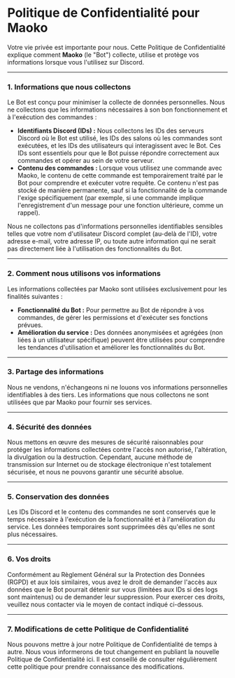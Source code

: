 # Politique de Confidentialité pour Maoko

Votre vie privée est importante pour nous. Cette Politique de Confidentialité explique comment **Maoko** (le "Bot") collecte, utilise et protège vos informations lorsque vous l'utilisez sur Discord.

---

### 1. Informations que nous collectons

Le Bot est conçu pour minimiser la collecte de données personnelles. Nous ne collectons que les informations nécessaires à son bon fonctionnement et à l'exécution des commandes :

* **Identifiants Discord (IDs) :** Nous collectons les IDs des serveurs Discord où le Bot est utilisé, les IDs des salons où les commandes sont exécutées, et les IDs des utilisateurs qui interagissent avec le Bot. Ces IDs sont essentiels pour que le Bot puisse répondre correctement aux commandes et opérer au sein de votre serveur.
* **Contenu des commandes :** Lorsque vous utilisez une commande avec Maoko, le contenu de cette commande est temporairement traité par le Bot pour comprendre et exécuter votre requête. Ce contenu n'est pas stocké de manière permanente, sauf si la fonctionnalité de la commande l'exige spécifiquement (par exemple, si une commande implique l'enregistrement d'un message pour une fonction ultérieure, comme un rappel).

Nous ne collectons pas d'informations personnelles identifiables sensibles telles que votre nom d'utilisateur Discord complet (au-delà de l'ID), votre adresse e-mail, votre adresse IP, ou toute autre information qui ne serait pas directement liée à l'utilisation des fonctionnalités du Bot.

---

### 2. Comment nous utilisons vos informations

Les informations collectées par Maoko sont utilisées exclusivement pour les finalités suivantes :

* **Fonctionnalité du Bot :** Pour permettre au Bot de répondre à vos commandes, de gérer les permissions et d'exécuter ses fonctions prévues.
* **Amélioration du service :** Des données anonymisées et agrégées (non liées à un utilisateur spécifique) peuvent être utilisées pour comprendre les tendances d'utilisation et améliorer les fonctionnalités du Bot.

---

### 3. Partage des informations

Nous ne vendons, n'échangeons ni ne louons vos informations personnelles identifiables à des tiers. Les informations que nous collectons ne sont utilisées que par Maoko pour fournir ses services.

---

### 4. Sécurité des données

Nous mettons en œuvre des mesures de sécurité raisonnables pour protéger les informations collectées contre l'accès non autorisé, l'altération, la divulgation ou la destruction. Cependant, aucune méthode de transmission sur Internet ou de stockage électronique n'est totalement sécurisée, et nous ne pouvons garantir une sécurité absolue.

---

### 5. Conservation des données

Les IDs Discord et le contenu des commandes ne sont conservés que le temps nécessaire à l'exécution de la fonctionnalité et à l'amélioration du service. Les données temporaires sont supprimées dès qu'elles ne sont plus nécessaires.

---

### 6. Vos droits

Conformément au Règlement Général sur la Protection des Données (RGPD) et aux lois similaires, vous avez le droit de demander l'accès aux données que le Bot pourrait détenir sur vous (limitées aux IDs si des logs sont maintenus) ou de demander leur suppression. Pour exercer ces droits, veuillez nous contacter via le moyen de contact indiqué ci-dessous.

---

### 7. Modifications de cette Politique de Confidentialité

Nous pouvons mettre à jour notre Politique de Confidentialité de temps à autre. Nous vous informerons de tout changement en publiant la nouvelle Politique de Confidentialité ici. Il est conseillé de consulter régulièrement cette politique pour prendre connaissance des modifications.

